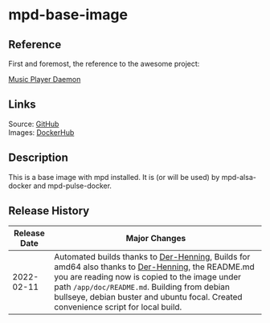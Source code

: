 # mpd-base-image

## Reference

First and foremost, the reference to the awesome project:

[Music Player Daemon](https://www.musicpd.org/)

## Links

Source: [GitHub](https://github.com/giof71/mpd-base-image)  
Images: [DockerHub](https://hub.docker.com/r/giof71/mpd-base-image)

## Description

This is a base image with mpd installed. It is (or will be used) by mpd-alsa-docker and mpd-pulse-docker.

## Release History

Release Date|Major Changes
---|---
2022-02-11|Automated builds thanks to [Der-Henning](https://github.com/Der-Henning/), Builds for amd64 also thanks to [Der-Henning](https://github.com/Der-Henning/), the README.md you are reading now is copied to the image under path `/app/doc/README.md`. Building from debian bullseye, debian buster and ubuntu focal. Created convenience script for local build.
